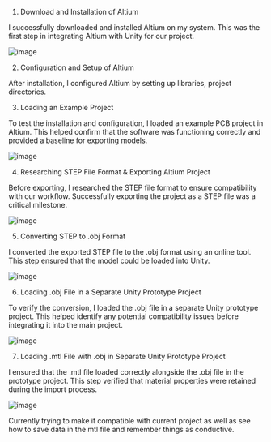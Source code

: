 1. Download and Installation of Altium

I successfully downloaded and installed Altium on my system. This was the first step in integrating Altium with Unity for our project.

![image](https://github.com/user-attachments/assets/90fcc915-b258-4815-908d-954fa0f9590c)

2. Configuration and Setup of Altium

After installation, I configured Altium by setting up libraries, project directories.

3. Loading an Example Project

To test the installation and configuration, I loaded an example PCB project in Altium. This helped confirm that the software was functioning correctly and provided a baseline for exporting models.

![image](https://github.com/user-attachments/assets/9da5566a-c066-4033-9f40-75f6e320a81d)

4. Researching STEP File Format & Exporting Altium Project

Before exporting, I researched the STEP file format to ensure compatibility with our workflow. Successfully exporting the project as a STEP file was a critical milestone.

![image](https://github.com/user-attachments/assets/fd9c93df-9e63-4554-aed1-88af696f5689)

5. Converting STEP to .obj Format

I converted the exported STEP file to the .obj format using an online tool. This step ensured that the model could be loaded into Unity.

![image](https://github.com/user-attachments/assets/e2cb77b1-8ee4-4410-938f-0c14c0abb3ff)

6. Loading .obj File in a Separate Unity Prototype Project

To verify the conversion, I loaded the .obj file in a separate Unity prototype project. This helped identify any potential compatibility issues before integrating it into the main project.

![image](https://github.com/user-attachments/assets/2fce52bf-7fc4-4e27-87b8-76308548fce3)

7. Loading .mtl File with .obj in Separate Unity Prototype Project

I ensured that the .mtl file loaded correctly alongside the .obj file in the prototype project. This step verified that material properties were retained during the import process.

![image](https://github.com/user-attachments/assets/8f1fbcc3-47ae-443b-a55c-ed69887de80d)

Currently trying to make it compatible with current project as well as see how to save data in the mtl file and remember things as conductive.
